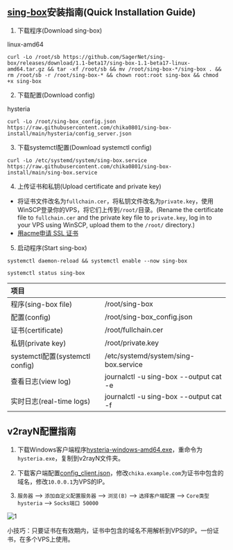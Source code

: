 ## [sing-box](https://github.com/SagerNet/sing-box)安装指南(Quick Installation Guide)

1. 下载程序(Download sing-box)

linux-amd64
```
curl -Lo /root/sb https://github.com/SagerNet/sing-box/releases/download/1.1-beta17/sing-box-1.1-beta17-linux-amd64.tar.gz && tar -xf /root/sb && mv /root/sing-box-*/sing-box . && rm /root/sb -r /root/sing-box-* && chown root:root sing-box && chmod +x sing-box
```

2. 下载配置(Download config)

hysteria
```
curl -Lo /root/sing-box_config.json https://raw.githubusercontent.com/chika0801/sing-box-install/main/hysteria/config_server.json
```

3. 下载systemctl配置(Download systemctl config)

```
curl -Lo /etc/systemd/system/sing-box.service https://raw.githubusercontent.com/chika0801/sing-box-install/main/sing-box.service
```

4. 上传证书和私钥(Upload certificate and private key)

- 将证书文件改名为`fullchain.cer`，将私钥文件改名为`private.key`，使用WinSCP登录你的VPS，将它们上传到`/root/`目录。(Rename the certificate file to `fullchain.cer` and the private key file to `private.key`, log in to your VPS using WinSCP, upload them to the `/root/` directory.)
- [用acme申请 SSL 证书](https://github.com/chika0801/Xray-install#1%E7%94%A8acme%E7%94%B3%E8%AF%B7-ssl-%E8%AF%81%E4%B9%A6)

5. 启动程序(Start sing-box)

```
systemctl daemon-reload && systemctl enable --now sing-box
```

```
systemctl status sing-box
```

| 项目 | |
| :--- | :--- |
| 程序(sing-box file) | /root/sing-box |
| 配置(config) | /root/sing-box_config.json |
| 证书(certificate) | /root/fullchain.cer |
| 私钥(private key) | /root/private.key |
| systemctl配置(systemctl config) | /etc/systemd/system/sing-box.service |
| 查看日志(view log) | journalctl -u sing-box --output cat -e |
| 实时日志(real-time logs) | journalctl -u sing-box --output cat -f |

## v2rayN配置指南

1. 下载Windows客户端程序[hysteria-windows-amd64.exe](https://github.com/HyNetwork/hysteria/releases/latest/download/hysteria-windows-amd64.exe)，重命令为`hysteria.exe`，复制到v2rayN文件夹。

2. 下载客户端配置[config_client.json](https://github.com/chika0801/sing-box-install/blob/main/hysteria/config_client.json)，修改`chika.example.com`为证书中包含的域名，修改`10.0.0.1`为VPS的IP。

3. `服务器` ——> `添加自定义配置服务器` ——> `浏览(B)` ——> `选择客户端配置` ——> `Core类型 hysteria` ——> `Socks端口 50000`

![1](https://user-images.githubusercontent.com/88967758/195763557-f9706952-f2fc-466f-9787-bf00d138562d.jpg)

小技巧：只要证书在有效期内，证书中包含的域名不用解析到VPS的IP。一份证书，在多个VPS上使用。
